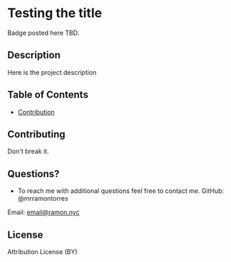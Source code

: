 # Testing the title
  
Badge posted here TBD.
  
## Description 
Here is the project description

## Table of Contents
* [Contribution](#contribution)

## Contributing
Don't break it.

## Questions?
* To reach me with additional questions feel free to contact me.
GitHub: @mrramontorres

Email: email@ramon.nyc

## License
Attribution License (BY)
